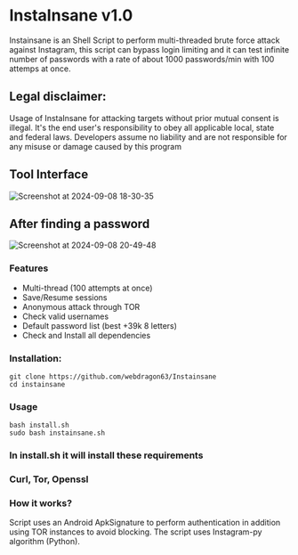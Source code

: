# InstaInsane v1.0
 
Instainsane is an Shell Script to perform multi-threaded brute force attack against Instagram, this script can bypass login limiting and it can test infinite number of passwords with a rate of about 1000 passwords/min with 100 attemps at once.

## Legal disclaimer:
Usage of InstaInsane for attacking targets without prior mutual consent is illegal. It's the end user's responsibility to obey all applicable local, state and federal laws. Developers assume no liability and are not responsible for any misuse or damage caused by this program 
## Tool Interface
![Screenshot at 2024-09-08 18-30-35](https://github.com/user-attachments/assets/1e9a5a9b-3813-449a-8609-b4457550c258)
## After finding a password
![Screenshot at 2024-09-08 20-49-48](https://github.com/user-attachments/assets/c0f4c255-8053-4a27-bb11-7e413940c22a)

### Features
- Multi-thread (100 attempts at once)
- Save/Resume sessions
- Anonymous attack through TOR
- Check valid usernames
- Default password list (best +39k 8 letters)
- Check and Install all dependencies

### Installation:
```
git clone https://github.com/webdragon63/Instainsane
cd instainsane
```
### Usage 
```
bash install.sh
sudo bash instainsane.sh
```

### In install.sh it will install these requirements
### Curl, Tor, Openssl


### How it works?

Script uses an Android ApkSignature to perform authentication in addition using TOR instances to avoid blocking. 
The script uses Instagram-py algorithm (Python).
